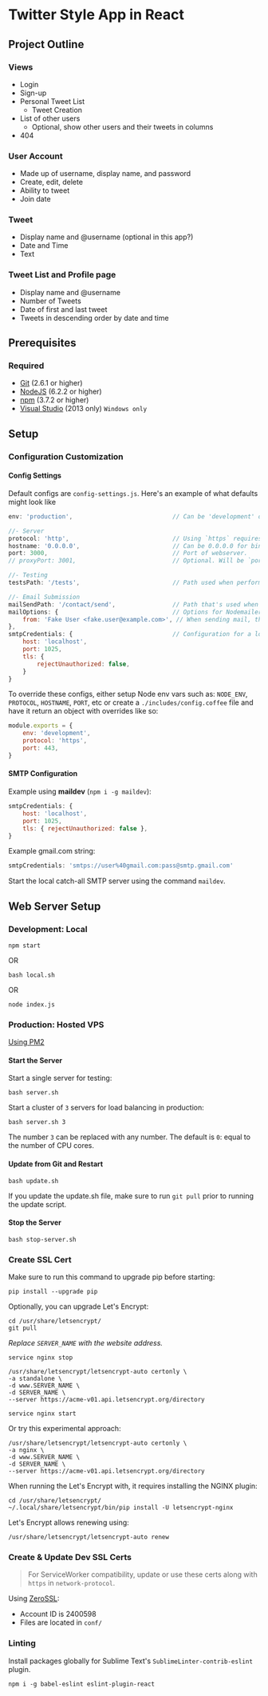 # Twitter Style App in React

## Project Outline

### Views
- Login
- Sign-up
- Personal Tweet List
	+ Tweet Creation
- List of other users
	+ Optional, show other users and their tweets in columns
- 404

### User Account
- Made up of username, display name, and password
- Create, edit, delete
- Ability to tweet
- Join date

### Tweet
- Display name and @username (optional in this app?)
- Date and Time
- Text

### Tweet List and Profile page
- Display name and @username
- Number of Tweets
- Date of first and last tweet
- Tweets in descending order by date and time

## Prerequisites

### Required
- [Git](http://www.git-scm.com/downloads) (2.6.1 or higher)
- [NodeJS](https://nodejs.org/en/download/) (6.2.2 or higher)
- [npm](https://docs.npmjs.com/) (3.7.2 or higher)
- [Visual Studio](https://www.microsoft.com/en-us/download/details.aspx?id=48131) (2013 only) `Windows only`

## Setup

### Configuration Customization

#### Config Settings
Default configs are `config-settings.js`. Here's an example of what defaults might look like
```js
env: 'production',                            // Can be 'development' or 'production'.

//- Server
protocol: 'http',                             // Using `https` requires valid certificates.
hostname: '0.0.0.0',                          // Can be 0.0.0.0 for binding to all ports.
port: 3000,                                   // Port of webserver.
// proxyPort: 3001,                           // Optional. Will be `port + 1` if not defined.

//- Testing
testsPath: '/tests',                          // Path used when performing unit-tests

//- Email Submission
mailSendPath: '/contact/send',                // Path that's used when doing a POST to send mail.
mailOptions: {                                // Options for Nodemailer.
	from: 'Fake User <fake.user@example.com>', // When sending mail, this appears in the `FROM` field
},
smtpCredentials: {                            // Configuration for a local maildev server.
	host: 'localhost',
	port: 1025,
	tls: {
		rejectUnauthorized: false,
	}
}
```

To override these configs, either setup Node env vars such as: `NODE_ENV`, `PROTOCOL`, `HOSTNAME`, `PORT`, etc or create a `./includes/config.coffee` file and have it return an object with overrides like so:

```js
module.exports = {
	env: 'development',
	protocol: 'https',
	port: 443,
}
```


#### SMTP Configuration
Example using **maildev** (`npm i -g maildev`):

```js
smtpCredentials: {
	host: 'localhost',
	port: 1025,
	tls: { rejectUnauthorized: false },
}
```

Example gmail.com string:

```js
smtpCredentials: 'smtps://user%40gmail.com:pass@smtp.gmail.com'
```

Start the local catch-all SMTP server using the command `maildev`.


## Web Server Setup

### Development: Local
```shell
npm start
```

OR
```shell
bash local.sh
```

OR

```shell
node index.js
```

### Production: Hosted VPS
[Using PM2](http://pm2.keymetrics.io/)

#### Start the Server
Start a single server for testing:

```shell
bash server.sh
```

Start a cluster of `3` servers for load balancing in production:

```shell
bash server.sh 3
```

The number `3` can be replaced with any number. The default is `0`: equal to the number of CPU cores.

#### Update from Git and Restart
```shell
bash update.sh
```

If you update the update.sh file, make sure to run `git pull` prior to running the update script.

#### Stop the Server
```shell
bash stop-server.sh
```

### Create SSL Cert
Make sure to run this command to upgrade pip before starting:

```shell
pip install --upgrade pip
```

Optionally, you can upgrade Let's Encrypt:

```shell
cd /usr/share/letsencrypt/
git pull
```

_Replace `SERVER_NAME` with the website address._

```shell
service nginx stop

/usr/share/letsencrypt/letsencrypt-auto certonly \
-a standalone \
-d www.SERVER_NAME \
-d SERVER_NAME \
--server https://acme-v01.api.letsencrypt.org/directory

service nginx start
```

Or try this experimental approach:

```shell
/usr/share/letsencrypt/letsencrypt-auto certonly \
-a nginx \
-d www.SERVER_NAME \
-d SERVER_NAME \
--server https://acme-v01.api.letsencrypt.org/directory
```

When running the Let's Encrypt with, it requires installing the NGINX plugin:

```shell
cd /usr/share/letsencrypt/
~/.local/share/letsencrypt/bin/pip install -U letsencrypt-nginx
```

Let's Encrypt allows renewing using:

```shell
/usr/share/letsencrypt/letsencrypt-auto renew
```

### Create & Update Dev SSL Certs
> For ServiceWorker compatibility, update or use these certs along with `https` in `network-protocol`.

Using [ZeroSSL](https://zerossl.com/free-ssl):

- Account ID is 2400598
- Files are located in `conf/`

### Linting
Install packages globally for Sublime Text's `SublimeLinter-contrib-eslint` plugin.

```shell
npm i -g babel-eslint eslint-plugin-react
```
